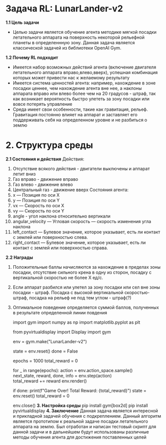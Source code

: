 # **Задача RL: LunarLander-v2**
**1.1 Цель задачи**
* Целью задачи является обучение агента методике мягкой посадки летательного аппарата на поверхность некоторой рельефной планеты в определеннную зону. Данная задача является классической задачей из библиотеки OpenAI Gym.

**1.2 Почему RL подходит**

* Имеется набор возможных действий агента (включение двигателя летательного аппарата вправо,влево,вверх), успешная комбинация которых может привести нас к желаемому результату
* Имеется система ценностей агента: например, нахождение в зоне посадки ценнее, чем нахождение агента вне нее, а наклоны аппарата вправо или влево более чем на 20 градусов - штраф, так как возникает вероятность быстро улететь за зону посадки или вовсе потерять управление
* Среда имеет свои особенности, такие как гравитация, рельеф. Гравитация постоянно влияет на аппарат и заставляет его поддерживать себя на определенном уровне и не разбиться о землю
# **2. Структура среды**
**2.1 Состояния и действия**
Действия:
1. Отсутствие всякого действия - двигатели выключены и аппарат летит вниз
2. Газ вправо - движение вправо
3. Газ влево - движение влево
4. Центральный газ - движение вверх
Состояния агента:
1. x — Позиция по оси X 
2. y — Позиция по оси Y 
3. vx — Скорость по оси X 
4. vy — Скорость по оси Y
5. angle - угол наклона относительно вертикали
6. angular_velocity — Угловая скорость — скорость изменения угла наклона
7. left_contact — Булевое значение, которое указывает, есть ли контакт с землей или поверхностью слева.
8. right_contact — Булевое значение, которое указывает, есть ли контакт с землей или поверхностью справа.

**2.2 Награды**
1. Положительные баллы начисляются за нахождение в пределах зоны посадки, отсутствие сильного крена в одну из сторон, посадку с вертикальной скоростью не более Х ед/с.
2. Если аппарат разбился или улетел за зону посадки или сел вне зоны посадки - штраф. Посадка с высокой вертикальной скоростью- штраф, посадка на рельеф не под тем углом - штраф(?)
3. Оптимальное поведение определяется суммой баллов, полученных в результате определенной линии повдения

    import gym
    import numpy as np
    import matplotlib.pyplot as plt

    from pyvirtualdisplay import Display
    import gym

    env = gym.make("LunarLander-v2")


    state = env.reset()
    done = False

    epochs = 1000 
    total_reward = 0

    for _ in range(epochs):
        action = env.action_space.sample()  
        next_state, reward, done, info = env.step(action)  
        total_reward += reward
        env.render()
    
    if done:
        print(f"Game Over! Total Reward: {total_reward}")
        state = env.reset()
        total_reward = 0

    env.close()
**3. Настройка среды**
pip install gym[box2d]
pip install pyvirtualdisplay
**4. Заключение**
Данная задача является интересной и прикладной задачей обучения с подкреплением. Данный алгоритм является прототипом к реальной задаче посадки летательного аппарата на землю. Был отработан и написан тестовый скрипт для данной задачи и в дальнейшем будут использованы различные методы обучения агента для достижения поставленных целей
